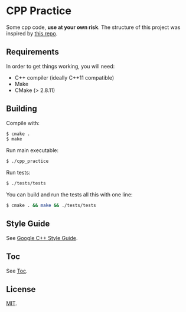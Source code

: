 # CPP Practice

Some cpp code, **use at your own risk**. The structure of this project was inspired by [this repo](https://github.com/KanoComputing/googletest-sample).

## Requirements

In order to get things working, you will need:

+ C++ compiler (ideally C++11 compatible)
+ Make
+ CMake (> 2.8.11)

## Building

Compile with:

```bash
$ cmake .
$ make
```

Run main executable:

```bash
$ ./cpp_practice
```

Run tests:

```bash
$ ./tests/tests
```

You can build and run the tests all this with one line:

```bash
$ cmake . && make && ./tests/tests
```

## Style Guide

See [Google C++ Style Guide](https://google.github.io/styleguide/cppguide.html).

## Toc

See [Toc](toc.md).

## License

[MIT](./LICENSE).
